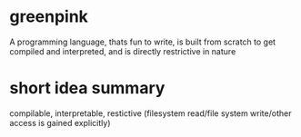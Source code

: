 # greenpink
A programming language, thats fun to write, is built from scratch to get compiled and interpreted, and is directly restrictive in nature

# short idea summary
compilable, interpretable, restictive (filesystem read/file system write/other access is gained explicitly)
